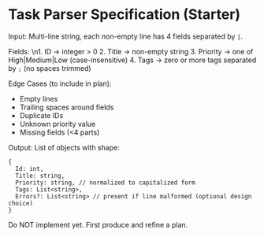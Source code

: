 # Task Parser Specification (Starter)

Input: Multi-line string, each non-empty line has 4 fields separated by `|`.

Fields:
\n1. ID -> integer > 0
2. Title -> non-empty string
3. Priority -> one of High|Medium|Low (case-insensitive)
4. Tags -> zero or more tags separated by `;` (no spaces trimmed)

Edge Cases (to include in plan):

- Empty lines
- Trailing spaces around fields
- Duplicate IDs
- Unknown priority value
- Missing fields (<4 parts)

Output: List of objects with shape:

```text
{
  Id: int,
  Title: string,
  Priority: string, // normalized to capitalized form
  Tags: List<string>,
  Errors?: List<string> // present if line malformed (optional design choice)
}
```

Do NOT implement yet. First produce and refine a plan.
